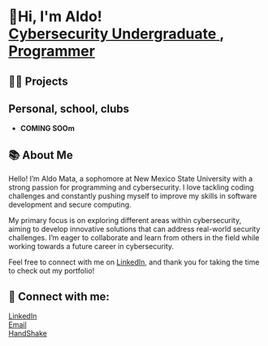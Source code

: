 <h1>👋Hi, I'm Aldo! <br/><a href="https://github.com/AldoMt4">Cybersecurity Undergraduate </a> <a href="[https://(https://www.linkedin.com/in/aldo-mata-95a07a308/)"> </a>, <a href="https://www.youtube.com/c/joshmadakor">Programmer</a></h1>

<h2>👨‍💻 Projects </h2>
<h2> Personal, school, clubs</h2>

- <b>COMING SOOm</b>
  
<h2>📚 About Me</h2>
<p>
Hello! I’m Aldo Mata, a sophomore at New Mexico State University with a strong passion for programming and cybersecurity. I love tackling coding challenges and constantly pushing myself to improve my skills in software development and secure computing.
</p>
<p>
My primary focus is on exploring different areas within cybersecurity, aiming to develop innovative solutions that can address real-world security challenges. I’m eager to collaborate and learn from others in the field while working towards a future career in cybersecurity.
</p>
<p>
Feel free to connect with me on <a href="https://www.linkedin.com/in/aldo-mata-95a07a308/">LinkedIn</a>, and thank you for taking the time to check out my portfolio!
</p>


<h2>🤳 Connect with me:</h2>
<a href="https://www.linkedin.com/in/aldo-mata-95a07a308/">LinkedIn</a><br>
<a href="mailto:aldomata@nmsu.edu">Email</a><br>
<a href="https://nmsu.joinhandshake.com/profiles/50756486">HandShake</a><br>


<!--

- 🔭 I’m currently working on ...
- 🌱 I’m currently learning ...
- 👯 I’m looking to collaborate on ...
- 🤔 I’m looking for help with ...
- 💬 Ask me about ...
- 📫 How to reach me: ...
- 😄 Pronouns: ...
- ⚡ Fun fact: ...
-->
